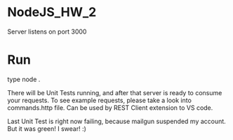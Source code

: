 ﻿# NodeJS_HW_2

Server listens on port 3000

# Run
type node .

There will be Unit Tests running, and after that server is ready to consume your requests.
To see example requests, please take a look into commands.http file. Can be used by 
REST Client extension to VS code.

Last Unit Test is right now failing, because mailgun suspended my account. But it was green! I swear! :)
